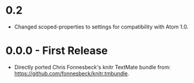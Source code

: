 # 0.2

- Changed scoped-properties to settings for compatibility with Atom 1.0.

# 0.0.0 - First Release

- Directly ported Chris Fonnesbeck's knitr TextMate bundle from:
<https://github.com/fonnesbeck/knitr.tmbundle>.
